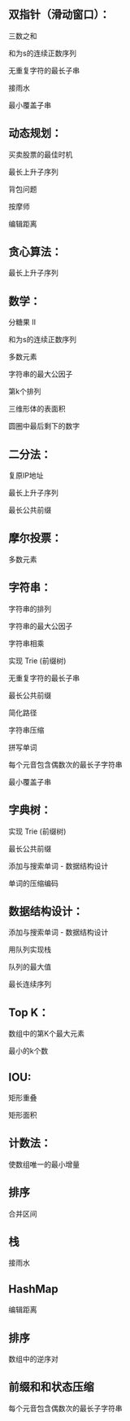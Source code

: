 ## 双指针（滑动窗口）： 
三数之和

和为s的连续正数序列

无重复字符的最长子串

接雨水

最小覆盖子串

## 动态规划：
买卖股票的最佳时机

最长上升子序列

背包问题

按摩师

编辑距离

## 贪心算法：

最长上升子序列

## 数学：
分糖果 II

和为s的连续正数序列

多数元素

字符串的最大公因子

第k个排列

三维形体的表面积

圆圈中最后剩下的数字

## 二分法：
复原IP地址

最长上升子序列

最长公共前缀

## 摩尔投票：
多数元素

## 字符串：
字符串的排列

字符串的最大公因子

字符串相乘

实现 Trie (前缀树)

无重复字符的最长子串

最长公共前缀

简化路径

字符串压缩

拼写单词

每个元音包含偶数次的最长子字符串

最小覆盖子串

## 字典树：
实现 Trie (前缀树)

最长公共前缀

添加与搜索单词 - 数据结构设计

单词的压缩编码

## 数据结构设计：
添加与搜索单词 - 数据结构设计

用队列实现栈

队列的最大值

最长连续序列

## Top K：
数组中的第K个最大元素

最小的k个数

## IOU:
矩形重叠

矩形面积

## 计数法：
使数组唯一的最小增量

## 排序
合并区间

## 栈
接雨水

## HashMap
编辑距离

## 排序
数组中的逆序对

## 前缀和和状态压缩
每个元音包含偶数次的最长子字符串
